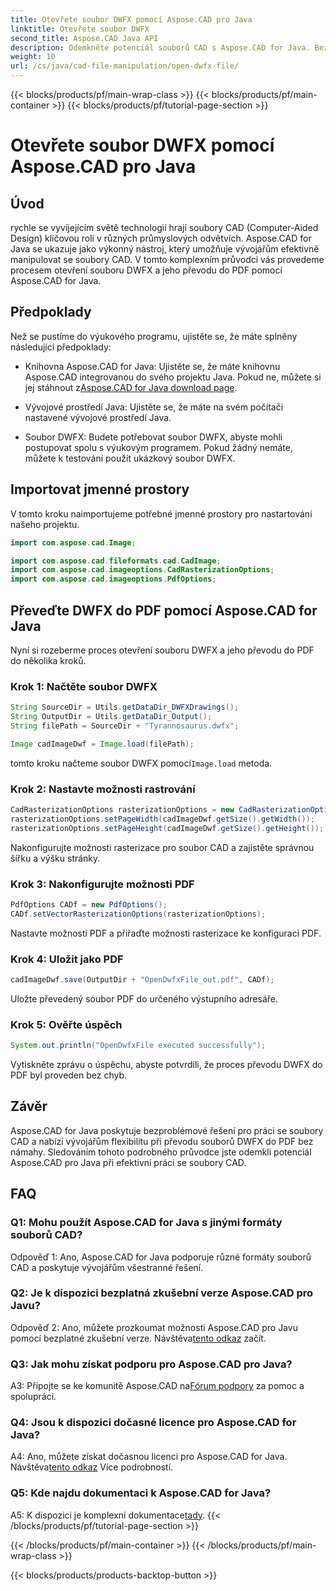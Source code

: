 ```yaml
---
title: Otevřete soubor DWFX pomocí Aspose.CAD pro Java
linktitle: Otevřete soubor DWFX
second_title: Aspose.CAD Java API
description: Odemkněte potenciál souborů CAD s Aspose.CAD for Java. Bezproblémově převeďte DWFX do PDF.
weight: 10
url: /cs/java/cad-file-manipulation/open-dwfx-file/
---
```


{{< blocks/products/pf/main-wrap-class >}}
{{< blocks/products/pf/main-container >}}
{{< blocks/products/pf/tutorial-page-section >}}

# Otevřete soubor DWFX pomocí Aspose.CAD pro Java

## Úvod

rychle se vyvíjejícím světě technologií hrají soubory CAD (Computer-Aided Design) klíčovou roli v různých průmyslových odvětvích. Aspose.CAD for Java se ukazuje jako výkonný nástroj, který umožňuje vývojářům efektivně manipulovat se soubory CAD. V tomto komplexním průvodci vás provedeme procesem otevření souboru DWFX a jeho převodu do PDF pomocí Aspose.CAD for Java.

## Předpoklady

Než se pustíme do výukového programu, ujistěte se, že máte splněny následující předpoklady:

-  Knihovna Aspose.CAD for Java: Ujistěte se, že máte knihovnu Aspose.CAD integrovanou do svého projektu Java. Pokud ne, můžete si jej stáhnout z[Aspose.CAD for Java download page](https://releases.aspose.com/cad/java/).

- Vývojové prostředí Java: Ujistěte se, že máte na svém počítači nastavené vývojové prostředí Java.

- Soubor DWFX: Budete potřebovat soubor DWFX, abyste mohli postupovat spolu s výukovým programem. Pokud žádný nemáte, můžete k testování použít ukázkový soubor DWFX.

## Importovat jmenné prostory

V tomto kroku naimportujeme potřebné jmenné prostory pro nastartování našeho projektu.

```java
import com.aspose.cad.Image;

import com.aspose.cad.fileformats.cad.CadImage;
import com.aspose.cad.imageoptions.CadRasterizationOptions;
import com.aspose.cad.imageoptions.PdfOptions;
```

## Převeďte DWFX do PDF pomocí Aspose.CAD for Java

Nyní si rozeberme proces otevření souboru DWFX a jeho převodu do PDF do několika kroků.

### Krok 1: Načtěte soubor DWFX

```java
String SourceDir = Utils.getDataDir_DWFXDrawings();
String OutputDir = Utils.getDataDir_Output();
String filePath = SourceDir + "Tyrannosaurus.dwfx";

Image cadImageDwf = Image.load(filePath);
```

 tomto kroku načteme soubor DWFX pomocí`Image.load` metoda.

### Krok 2: Nastavte možnosti rastrování

```java
CadRasterizationOptions rasterizationOptions = new CadRasterizationOptions();
rasterizationOptions.setPageWidth(cadImageDwf.getSize().getWidth());
rasterizationOptions.setPageHeight(cadImageDwf.getSize().getHeight());
```

Nakonfigurujte možnosti rasterizace pro soubor CAD a zajistěte správnou šířku a výšku stránky.

### Krok 3: Nakonfigurujte možnosti PDF

```java
PdfOptions CADf = new PdfOptions();
CADf.setVectorRasterizationOptions(rasterizationOptions);
```

Nastavte možnosti PDF a přiřaďte možnosti rasterizace ke konfiguraci PDF.

### Krok 4: Uložit jako PDF

```java
cadImageDwf.save(OutputDir + "OpenDwfxFile_out.pdf", CADf);
```

Uložte převedený soubor PDF do určeného výstupního adresáře.

### Krok 5: Ověřte úspěch

```java
System.out.println("OpenDwfxFile executed successfully");
```

Vytiskněte zprávu o úspěchu, abyste potvrdili, že proces převodu DWFX do PDF byl proveden bez chyb.

## Závěr

Aspose.CAD for Java poskytuje bezproblémové řešení pro práci se soubory CAD a nabízí vývojářům flexibilitu při převodu souborů DWFX do PDF bez námahy. Sledováním tohoto podrobného průvodce jste odemkli potenciál Aspose.CAD pro Java při efektivní práci se soubory CAD.

## FAQ

### Q1: Mohu použít Aspose.CAD for Java s jinými formáty souborů CAD?

Odpověď 1: Ano, Aspose.CAD for Java podporuje různé formáty souborů CAD a poskytuje vývojářům všestranné řešení.

### Q2: Je k dispozici bezplatná zkušební verze Aspose.CAD pro Javu?

Odpověď 2: Ano, můžete prozkoumat možnosti Aspose.CAD pro Javu pomocí bezplatné zkušební verze. Návštěva[tento odkaz](https://releases.aspose.com/) začít.

### Q3: Jak mohu získat podporu pro Aspose.CAD pro Java?

 A3: Připojte se ke komunitě Aspose.CAD na[Fórum podpory](https://forum.aspose.com/c/cad/19) za pomoc a spolupráci.

### Q4: Jsou k dispozici dočasné licence pro Aspose.CAD for Java?

 A4: Ano, můžete získat dočasnou licenci pro Aspose.CAD for Java. Návštěva[tento odkaz](https://purchase.aspose.com/temporary-license/) Více podrobností.

### Q5: Kde najdu dokumentaci k Aspose.CAD for Java?

 A5: K dispozici je komplexní dokumentace[tady](https://reference.aspose.com/cad/java/).
{{< /blocks/products/pf/tutorial-page-section >}}

{{< /blocks/products/pf/main-container >}}
{{< /blocks/products/pf/main-wrap-class >}}

{{< blocks/products/products-backtop-button >}}
